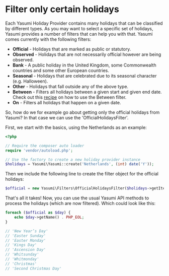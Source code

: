 # Filter only certain holidays

Each Yasumi Holiday Provider contains many holidays that can be classified by different types. As you may
want to select a specific set of holidays, Yasumi provides a number of filters that can help you with
that. Yasumi comes currently with the following filters:

- **Official** - Holidays that are marked as public or statutory.
- **Observed** - Holidays that are not necessarily official however are being observed.
- **Bank** - A public holiday in the United Kingdom, some Commonwealth countries and some other European countries.
- **Seasonal** - Holidays that are celebrated due to its seasonal character (e.g. Halloween).
- **Other** - Holidays that fall outside any of the above type.
- **Between** - Filters all holidays between a given start and given end date. Check out
  this [recipe](between_filter.md) on how to use the Between filter.
- **On** - Filters all holidays that happen on a given date.

So, how do we for example go about getting only the official holidays from Yasumi? In that case we can
use the 'OfficialHolidaysFilter'.

First, we start with the basics, using the Netherlands as an example:

``` php
<?php

// Require the composer auto loader
require 'vendor/autoload.php';

// Use the factory to create a new holiday provider instance
$holidays = Yasumi\Yasumi::create('Netherlands', (int) date('Y'));
```

Then we include the following line to create the filter object for the official holidays:

``` php
$official = new Yasumi\Filters\OfficialHolidaysFilter($holidays->getIterator());
```

That's all it takes! Now, you can use the usual Yasumi API methods to process the holidays (which are now
filtered). Which could look like this:

``` php
foreach ($official as $day) {
    echo $day->getName() . PHP_EOL;
}

// 'New Year’s Day'
// 'Easter Sunday'
// 'Easter Monday'
// 'Kings Day'
// 'Ascension Day'
// 'Whitsunday'
// 'Whitmonday'
// 'Christmas'
// 'Second Christmas Day'
```
